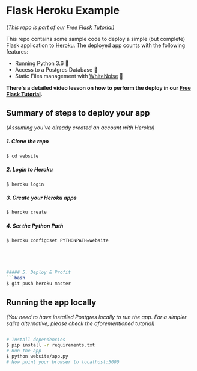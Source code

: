 # Flask Heroku Example
_(This repo is part of our [Free Flask Tutorial](https://flask-tutorial.com))_

This repo contains some sample code to deploy a simple (but complete) Flask application to [Heroku](https://heroku.com). The deployed app counts with the following features:

* Running Python 3.6 🐍
* Access to a Postgres Database 📘
* Static Files management with [WhiteNoise](http://whitenoise.evans.io/en/stable/) 🔌

**There's a detailed video lesson on how to perform the deploy in our [Free Flask Tutorial](https://flask-tutorial.com).**

## Summary of steps to deploy your app
_(Assuming you've already created an account with Heroku)_

##### 1. Clone the repo
```bash
$ cd website
```

##### 2. Login to Heroku
```bash
$ heroku login
```

##### 3. Create your Heroku apps
```bash
$ heroku create
```

##### 4. Set the Python Path
```bash
$ heroku config:set PYTHONPATH=website





##### 5. Deploy & Profit
```bash
$ git push heroku master
```

## Running the app locally
_(You need to have installed Postgres locally to run the app. For a simpler sqlite alternative, please check the aforementioned tutorial)_

```bash

# Install dependencies
$ pip install -r requirements.txt
# Run the app
$ python website/app.py
# Now point your browser to localhost:5000
```
